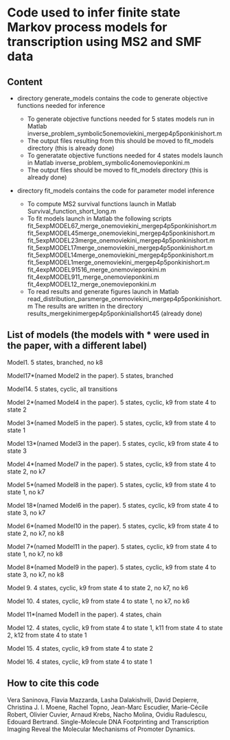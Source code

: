 # Code used to infer finite state Markov process models for transcription using MS2 and SMF data

## Content

- directory generate_models contains the code to generate objective functions needed for inference

    - To generate objective functions needed for 5 states models run in Matlab inverse_problem_symbolic5onemoviekini_mergep4p5ponkinishort.m
    - The output files resulting from this should be moved to fit_models directory (this is already done)
    - To generatate objective functions needed for 4 states models launch in Matlab inverse_problem_symbolic4onemovieponkini.m
    - The output files should be moved to fit_models directory (this is already done)

- directory fit_models contains the code for parameter model inference
    - To compute MS2 survival functions launch in Matlab Survival_function_short_long.m
    - To fit models launch in Matlab the following scripts
          fit_5expMODEL67_merge_onemoviekini_mergep4p5ponkinishort.m
          fit_5expMODEL45merge_onemoviekini_mergep4p5ponkinishort.m
          fit_5expMODEL23merge_onemoviekini_mergep4p5ponkinishort.m
          fit_5expMODEL17merge_onemoviekini_mergep4p5ponkinishort.m
          fit_5expMODEL14merge_onemoviekini_mergep4p5ponkinishort.m
          fit_5expMODEL1merge_onemoviekini_mergep4p5ponkinishort.m
          fit_4expMODEL91516_merge_onemovieponkini.m
          fit_4expMODEL911_merge_onemovieponkini.m
          fit_4expMODEL12_merge_onemovieponkini.m
  - To read results and generate figures launch in Matlab read_distribution_parsmerge_onemoviekini_mergep4p5ponkinishort.m
 The results are written in the directory results_mergekinimergep4p5ponkiniallshort45 (already done)
## List of models (the models with * were used in the paper, with a different label)
Model1.  5 states, branched, no k8

Model17*(named Model2 in the paper). 5 states, branched

Model14. 5 states, cyclic, all transitions

Model 2*(named Model4 in the paper). 5 states, cyclic, k9 from state 4 to state 2

Model 3*(named Model5 in the paper). 5 states, cyclic, k9 from state 4 to state 1

Model 13*(named Model3 in the paper). 5 states, cyclic, k9 from state 4 to state 3

Model 4*(named Model7 in the paper). 5 states, cyclic, k9 from state 4 to state 2, no k7

Model 5*(named Model8 in the paper). 5 states, cyclic, k9 from state 4 to state 1, no k7

Model 18*(named Model6 in the paper). 5 states, cyclic, k9 from state 4 to state 3, no k7

Model 6*(named Model10 in the paper). 5 states, cyclic, k9 from state 4 to state 2, no k7, no k8

Model 7*(named Model11 in the paper). 5 states, cyclic, k9 from state 4 to state 1, no k7, no k8

Model 8*(named Model9 in the paper). 5 states, cyclic, k9 from state 4 to state 3, no k7, no k8

Model 9. 4 states, cyclic, k9 from state 4 to state 2, no k7, no k6

Model 10. 4 states, cyclic, k9 from state 4 to state 1, no k7, no k6

Model 11*(named Model1 in the paper). 4 states, chain

Model 12. 4 states, cyclic, k9 from state 4 to state 1, k11 from state 4 to state 2, k12 from state 4 to state 1

Model 15. 4 states, cyclic, k9 from state 4 to state 2

Model 16. 4 states, cyclic, k9 from state 4 to state 1

## How to cite this code
Vera Saninova, Flavia Mazzarda, Lasha Dalakishvili, David Depierre, Christina J. I. Moene, Rachel Topno, Jean-Marc Escudier, Marie-Cécile Robert, Olivier Cuvier, Arnaud Krebs, Nacho Molina, Ovidiu Radulescu, Edouard Bertrand. Single-Molecule DNA Footprinting and Transcription Imaging Reveal the Molecular Mechanisms of Promoter Dynamics.    





